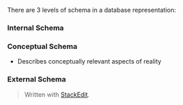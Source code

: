 
There are 3 levels of schema in a database representation: 

### Internal Schema

### Conceptual Schema
- Describes conceptually relevant aspects of reality 

### External Schema

> Written with [StackEdit](https://stackedit.io/).
<!--stackedit_data:
eyJoaXN0b3J5IjpbNzQxMDEyODA5XX0=
-->